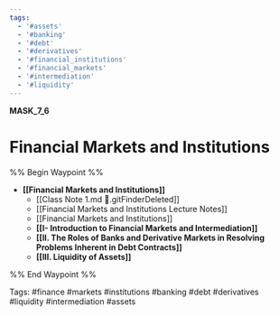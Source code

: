 ```yaml
---
tags:
  - '#assets'
  - '#banking'
  - '#debt'
  - '#derivatives'
  - '#financial_institutions'
  - '#financial_markets'
  - '#intermediation'
  - '#liquidity'
---
```

__MASK_7_6__

# Financial Markets and Institutions

%% Begin Waypoint %%
- **[[Financial Markets and Institutions]]**
	- [[Class Note 1.md .gitFinderDeleted]]
	- [[Financial Markets and Institutions Lecture Notes]]
	- [[Financial Markets and Institutions]]
	- **[[I- Introduction to Financial Markets and Intermediation]]**
	- **[[II. The Roles of Banks and Derivative Markets in Resolving Problems Inherent in Debt Contracts]]**
	- **[[III. Liquidity of Assets]]**

%% End Waypoint %%

Tags: #finance #markets #institutions #banking #debt #derivatives #liquidity #intermediation #assets

